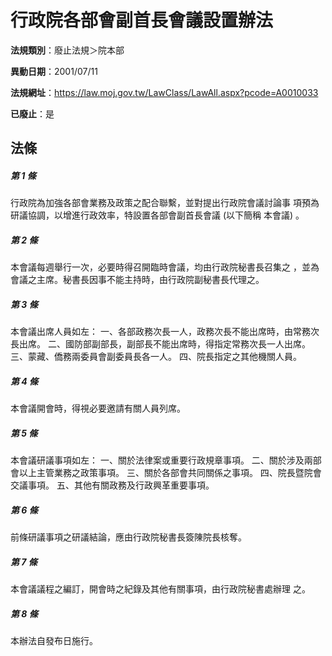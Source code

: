 # 行政院各部會副首長會議設置辦法

**法規類別**：廢止法規＞院本部

**異動日期**：2001/07/11  

**法規網址**：https://law.moj.gov.tw/LawClass/LawAll.aspx?pcode=A0010033

**已廢止**：是



## 法條
##### 第 1 條
行政院為加強各部會業務及政策之配合聯繫，並對提出行政院會議討論事
項預為研議協調，以增進行政效率，特設置各部會副首長會議 (以下簡稱
本會議) 。

##### 第 2 條
本會議每週舉行一次，必要時得召開臨時會議，均由行政院秘書長召集之
，並為會議之主席。秘書長因事不能主持時，由行政院副秘書長代理之。

##### 第 3 條
本會議出席人員如左：
一、各部政務次長一人，政務次長不能出席時，由常務次長出席。
二、國防部副部長，副部長不能出席時，得指定常務次長一人出席。
三、蒙藏、僑務兩委員會副委員長各一人。
四、院長指定之其他機關人員。


##### 第 4 條
本會議開會時，得視必要邀請有關人員列席。

##### 第 5 條
本會議研議事項如左：
一、關於法律案或重要行政規章事項。
二、關於涉及兩部會以上主管業務之政策事項。
三、關於各部會共同關係之事項。
四、院長暨院會交議事項。
五、其他有關政務及行政興革重要事項。


##### 第 6 條
前條研議事項之研議結論，應由行政院秘書長簽陳院長核奪。

##### 第 7 條
本會議議程之編訂，開會時之紀錄及其他有關事項，由行政院秘書處辦理
之。

##### 第 8 條
本辦法自發布日施行。


